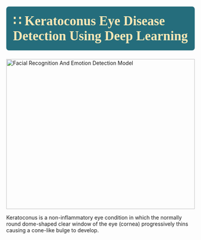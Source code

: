 <div style = "color: Black; 
              display: fill;
              border-radius: 7px;
              background-color: #256d7c;">
    <h1 id = "title"
        style = "padding: 18px; 
                 color: #f8e7b5;
                 font-size: 35px;
                 font-family: Cambria;
                 font-weight: bold;">&#8759; Keratoconus Eye Disease Detection Using Deep Learning
    </h1>
</div>

<img src="https://cdn.newsapi.com.au/image/v1/7e54f7615b365cadd594815925b86a14?width=1280" alt="Facial Recognition And Emotion Detection Model" style="width:100%;height:400px;">


Keratoconus is a non-inflammatory eye condition in which the normally round dome-shaped clear window of the eye (cornea) progressively thins causing a cone-like bulge to develop. 
